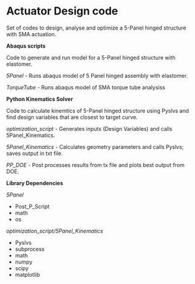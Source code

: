 # Actuator Design code

Set of codes to design, analyse and optimize a 5-Panel hinged structure with SMA actuation.

**Abaqus scripts**

Code to generate and run model for a 5-Panel hinged structure with elastomer.

*5Panel* - Runs abaqus model of 5 Panel hinged assembly with elastomer.

*TorqueTube* -  Runs abaqus model of SMA torque tube analysiss

**Python Kinematics Solver**

Code to calculate kinemtics of 5-Panel hinged structure using Pyslvs and find design variables that are closest to target curve.

*optimization_script* - Generates inputs (Design Variables) and calls 5Panel_Kinematics.

*5Panel_Kinematics* - Calculates geometry parameters and calls Pyslvs; saves output in txt file.

*PP_DOE* - Post processes results from tx file and plots best output from DOE.

**Library Dependencies**

*5Panel*

- Post_P_Script
- math
- os

*optimization_script/5Panel_Kinematics*

- Pyslvs
- subprocess
- math
- numpy
- scipy
- matplotlib
